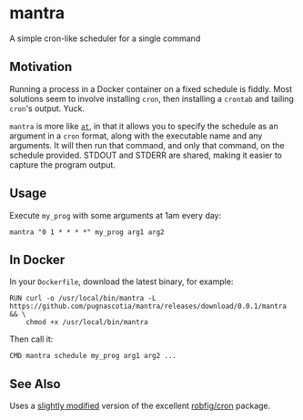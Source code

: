 # mantra

A simple cron-like scheduler for a single command

## Motivation

Running a process in a Docker container on a fixed schedule is fiddly. Most solutions seem to involve installing `cron`, then installing a `crontab` and tailing `cron`'s output. Yuck.

`mantra` is more like [`at`](https://en.wikipedia.org/wiki/At_(Unix)), in that it allows you to specify the schedule as an argument in a `cron` format, along with the executable name and any arguments. It will then run that command, and only that command, on the schedule provided. STDOUT and STDERR are shared, making it easier to capture the program output.

## Usage

Execute `my_prog` with some arguments at 1am every day:

```
mantra "0 1 * * * *" my_prog arg1 arg2
```

## In Docker

In your `Dockerfile`, download the latest binary, for example:

```
RUN curl -o /usr/local/bin/mantra -L https://github.com/pugnascotia/mantra/releases/download/0.0.1/mantra && \
    chmod +x /usr/local/bin/mantra
```

Then call it:

```
CMD mantra schedule my_prog arg1 arg2 ...
```

## See Also

Uses a [slightly modified](https://github.com/pugnascotia/cron) version of the excellent [robfig/cron](https://github.com/robfig/cron) package.

